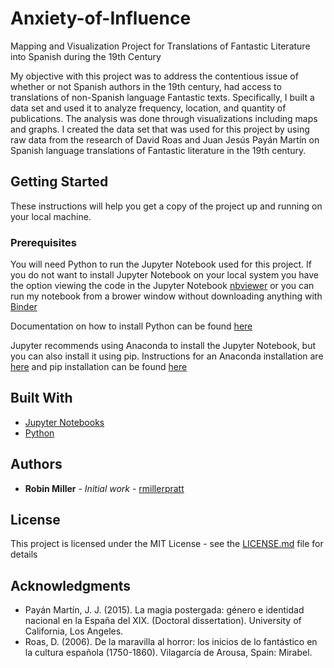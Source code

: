 # Anxiety-of-Influence
Mapping and Visualization Project for Translations of Fantastic Literature into Spanish during the 19th Century

My objective with this project was to address the contentious issue of whether or not Spanish authors in the 19th century, had access to translations of non-Spanish language Fantastic texts. Specifically, I built a data set and used it to analyze frequency, location, and quantity of publications. The analysis was done through visualizations including maps and graphs. I created the data set that was used for this project by using raw data from the research of David Roas and Juan Jesús Payán Martín on Spanish language translations of Fantastic literature in the 19th century.

## Getting Started

These instructions will help you get a copy of the project up and running on your local machine.

### Prerequisites

You will need Python to run the Jupyter Notebook used for this project. If you do not want to install Jupyter Notebook on your local system you have the option viewing the code in the Jupyter Notebook [nbviewer](https://nbviewer.jupyter.org) or you can run my notebook from a brower window without downloading anything with [Binder](https://mybinder.org/v2/gh/rmillerpratt/Anxiety-of-Influence/master?filepath=Anxiety%20of%20Influence.ipynb)

Documentation on how to install Python can be found [here](https://www.python.org/downloads/)

Jupyter recommends using Anaconda to install the Jupyter Notebook, but you can also install it using pip. Instructions for an Anaconda installation are [here](http://docs.anaconda.com/anaconda/install/) and pip installation can be found [here](https://jupyter.readthedocs.io/en/latest/install.html)

## Built With

* [Jupyter Notebooks](https://jupyter.org)
* [Python](https://www.python.org)

## Authors

* **Robin Miller** - *Initial work* - [rmillerpratt](https://github.com/rmillerpratt)

## License

This project is licensed under the MIT License - see the [LICENSE.md](LICENSE.md) file for details

## Acknowledgments

* Payán Martín, J. J. (2015). La magia postergada: género e identidad nacional en la España del XIX. (Doctoral dissertation). University of California, Los Angeles. 
* Roas, D. (2006). De la maravilla al horror: los inicios de lo fantástico en la cultura española (1750-1860). Vilagarcía de Arousa, Spain: Mirabel.
